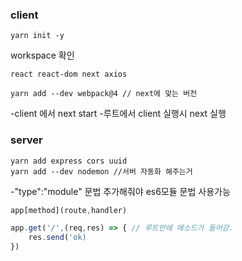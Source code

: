 ### client

````
yarn init -y

````
workspace 확인

````
react react-dom next axios

yarn add --dev webpack@4 // next에 맞는 버전
````

-client 에서 next start
-루트에서 client 실행시 next 실행


### server
````
yarn add express cors uuid
yarn add --dev nodemon //서버 자동화 해주는거
````
-"type":"module" 문법 추가해줘야 es6모듈 문법 사용가능


````javascript
app[method](route,handler)

app.get('/',(req,res) => { // 루트안에 메소드가 들어감.
    res.send('ok)
})
````